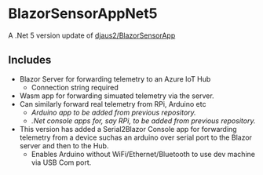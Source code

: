 # BlazorSensorAppNet5
A .Net 5 version update of  [djaus2/BlazorSensorApp](https://github.com/djaus2/SensorBlazor)

## Includes
- Blazor Server for forwarding telemetry to an Azure IoT Hub
  - Connection string required
- Wasm app for forwarding simuated telemetry via the server.
- Can similarly forward real telemetry from RPi, Arduino etc
    - _Arduino app to be added from previous repository._
    - _.Net console apps for, say RPi, to be added from previous repository._
- This version has added a Serial2Blazor Console app for forwarding telemetry from a device suchas an arduino over serial port to the Blazor server and then to the Hub.
  - Enables Arduino without WiFi/Ethernet/Bluetooth to use dev machine via USB Com port.
